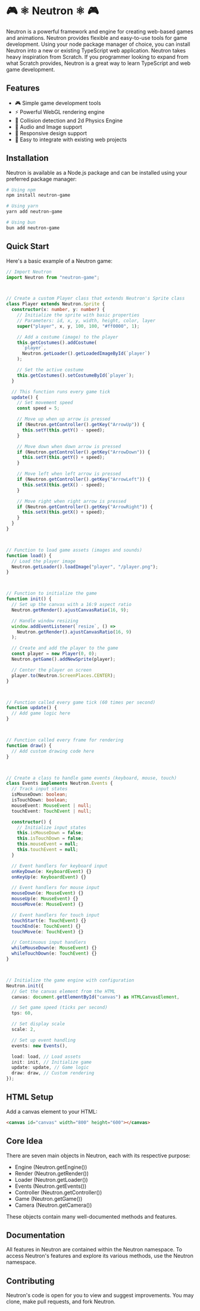 # 🎮 ⚛ Neutron ⚛ 🎮

Neutron is a powerful framework and engine for creating web-based games and animations. Neutron provides flexible and easy-to-use tools for game development. Using your node package manager of choice, you can install Neutron into a new or existing TypeScript web application. Neutron takes heavy inspiration from Scratch. If you programmer looking to expand from what Scratch provides, Neutron is a great way to learn TypeScript and web game development.

## Features

- 🎮 Simple game development tools
- ⚡ Powerful WebGL rendering engine
- 🎯 Collision detection and 2d Physics Engine
- 🎵 Audio and Image support
- 📱 Responsive design support
- 🔧 Easy to integrate with existing web projects

## Installation

Neutron is available as a Node.js package and can be installed using your preferred package manager:

```bash
# Using npm
npm install neutron-game

# Using yarn
yarn add neutron-game

# Using bun
bun add neutron-game
```

## Quick Start

Here's a basic example of a Neutron game:

```typescript
// Import Neutron
import Neutron from "neutron-game";



// Create a custom Player class that extends Neutron's Sprite class
class Player extends Neutron.Sprite {
  constructor(x: number, y: number) {
    // Initialize the sprite with basic properties
    // Parameters: id, x, y, width, height, color, layer
    super("player", x, y, 100, 100, "#ff0000", 1);

    // Add a costume (image) to the player
    this.getCostumes().addCostume(
      `player`,
      Neutron.getLoader().getLoadedImageById(`player`)
    );

    // Set the active costume
    this.getCostumes().setCostumeById(`player`);
  }

  // This function runs every game tick
  update() {
    // Set movement speed
    const speed = 5;

    // Move up when up arrow is pressed
    if (Neutron.getController().getKey("ArrowUp")) {
      this.setY(this.getY() - speed);
    }

    // Move down when down arrow is pressed
    if (Neutron.getController().getKey("ArrowDown")) {
      this.setY(this.getY() + speed);
    }

    // Move left when left arrow is pressed
    if (Neutron.getController().getKey("ArrowLeft")) {
      this.setX(this.getX() - speed);
    }

    // Move right when right arrow is pressed
    if (Neutron.getController().getKey("ArrowRight")) {
      this.setX(this.getX() + speed);
    }
  }
}



// Function to load game assets (images and sounds)
function load() {
  // Load the player image
  Neutron.getLoader().loadImage("player", "/player.png");
}



// Function to initialize the game
function init() {
  // Set up the canvas with a 16:9 aspect ratio
  Neutron.getRender().ajustCanvasRatio(16, 9);

  // Handle window resizing
  window.addEventListener(`resize`, () =>
    Neutron.getRender().ajustCanvasRatio(16, 9)
  );

  // Create and add the player to the game
  const player = new Player(0, 0);
  Neutron.getGame().addNewSprite(player);

  // Center the player on screen
  player.to(Neutron.ScreenPlaces.CENTER);
}



// Function called every game tick (60 times per second)
function update() {
  // Add game logic here
}



// Function called every frame for rendering
function draw() {
  // Add custom drawing code here
}



// Create a class to handle game events (keyboard, mouse, touch)
class Events implements Neutron.Events {
  // Track input states
  isMouseDown: boolean;
  isTouchDown: boolean;
  mouseEvent: MouseEvent | null;
  touchEvent: TouchEvent | null;

  constructor() {
    // Initialize input states
    this.isMouseDown = false;
    this.isTouchDown = false;
    this.mouseEvent = null;
    this.touchEvent = null;
  }

  // Event handlers for keyboard input
  onKeyDown(e: KeyboardEvent) {}
  onKeyUp(e: KeyboardEvent) {}

  // Event handlers for mouse input
  mouseDown(e: MouseEvent) {}
  mouseUp(e: MouseEvent) {}
  mouseMove(e: MouseEvent) {}

  // Event handlers for touch input
  touchStart(e: TouchEvent) {}
  touchEnd(e: TouchEvent) {}
  touchMove(e: TouchEvent) {}

  // Continuous input handlers
  whileMouseDown(e: MouseEvent) {}
  whileTouchDown(e: TouchEvent) {}
}



// Initialize the game engine with configuration
Neutron.init({
  // Get the canvas element from the HTML
  canvas: document.getElementById("canvas") as HTMLCanvasElement,

  // Set game speed (ticks per second)
  tps: 60,

  // Set display scale
  scale: 2,

  // Set up event handling
  events: new Events(),

  load: load, // Load assets
  init: init, // Initialize game
  update: update, // Game logic
  draw: draw, // Custom rendering
});
```

## HTML Setup

Add a canvas element to your HTML:

```html
<canvas id="canvas" width="800" height="600"></canvas>
```

## Core Idea

There are seven main objects in Neutron, each with its respective purpose:

- Engine (Neutron.getEngine())
- Render (Neutron.getRender())
- Loader (Neutron.getLoader())
- Events (Neutron.getEvents())
- Controller (Neutron.getController())
- Game (Neutron.getGame())
- Camera (Neutron.getCamera())

These objects contain many well-documented methods and features.

## Documentation

All features in Neutron are contained within the Neutron namespace. To access Neutron's features and explore its various methods, use the Neutron namespace.

## Contributing

Neutron's code is open for you to view and suggest improvements. You may clone, make pull requests, and fork Neutron.
